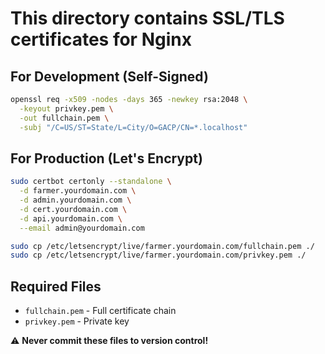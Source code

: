 # This directory contains SSL/TLS certificates for Nginx

## For Development (Self-Signed)

```bash
openssl req -x509 -nodes -days 365 -newkey rsa:2048 \
  -keyout privkey.pem \
  -out fullchain.pem \
  -subj "/C=US/ST=State/L=City/O=GACP/CN=*.localhost"
```

## For Production (Let's Encrypt)

```bash
sudo certbot certonly --standalone \
  -d farmer.yourdomain.com \
  -d admin.yourdomain.com \
  -d cert.yourdomain.com \
  -d api.yourdomain.com \
  --email admin@yourdomain.com

sudo cp /etc/letsencrypt/live/farmer.yourdomain.com/fullchain.pem ./
sudo cp /etc/letsencrypt/live/farmer.yourdomain.com/privkey.pem ./
```

## Required Files

- `fullchain.pem` - Full certificate chain
- `privkey.pem` - Private key

⚠️ **Never commit these files to version control!**
